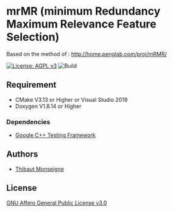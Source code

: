 
# mrMR (minimum Redundancy Maximum Relevance Feature Selection)

Based on the method of : http://home.penglab.com/proj/mRMR/

[![License: AGPL v3](https://img.shields.io/badge/License-AGPL%20v3-blue.svg)](https://www.gnu.org/licenses/agpl-3.0) ![Build](https://github.com/tmonseigne/mRMR-cpp/workflows/Build/badge.svg)

## Requirement

- CMake V3.13 or Higher or Visual Studio 2019
- Doxygen V1.8.14 or Higher

### Dependencies

- [Google C++ Testing Framework](https://github.com/abseil/googletest)

## Authors

- [Thibaut Monseigne](https://tmonseigne.github.io/)

## License

[GNU Affero General Public License v3.0](https://github.com/tmonseigne/Synesthesia/blob/master/LICENSE)